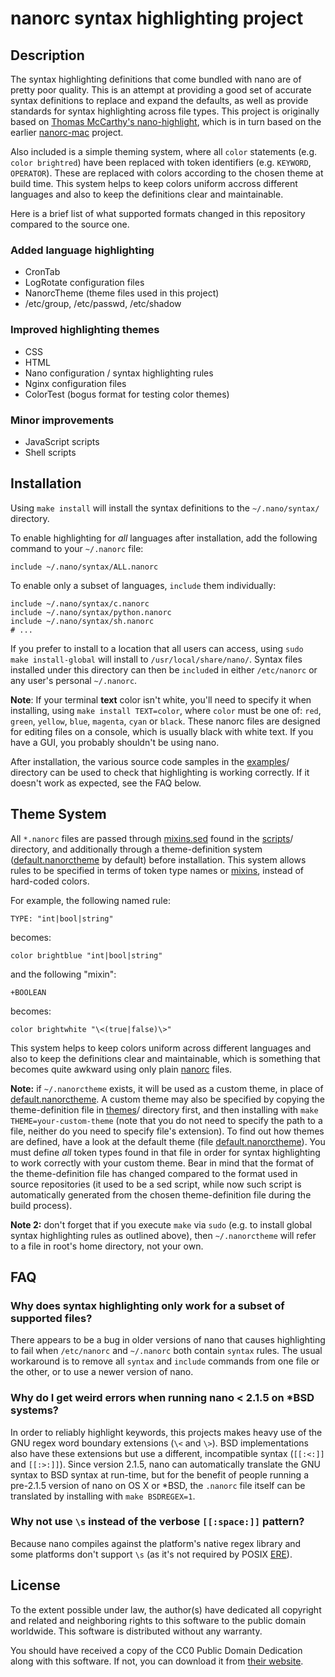 nanorc syntax highlighting project
==================================

Description
-----------

The syntax highlighting definitions that come bundled with nano are of pretty poor quality. This is an attempt at providing a good set of accurate syntax definitions to replace and expand the defaults, as well as provide standards for syntax highlighting across file types. This project 
is originally based on [Thomas McCarthy's nano-highlight](https://github.com/twmccart/nano-highlight), which is in turn based on the earlier [nanorc-mac](https://github.com/richrad/nanorc-mac) project.

Also included is a simple theming system, where all `color` statements (e.g. `color brightred`) have been replaced with token identifiers (e.g. `KEYWORD`, `OPERATOR`). These are replaced with colors according to the chosen theme at build time. This system helps to keep colors uniform accross different languages and also to keep the definitions clear and maintainable.

Here is a brief list of what supported formats changed in this repository compared to the source one.

### Added language highlighting

  * CronTab
  * LogRotate configuration files
  * NanorcTheme (theme files used in this project)
  * /etc/group, /etc/passwd, /etc/shadow

### Improved highlighting themes

  * CSS
  * HTML
  * Nano configuration / syntax highlighting rules
  * Nginx configuration files
  * ColorTest (bogus format for testing color themes)

### Minor improvements

  * JavaScript scripts
  * Shell scripts

Installation
------------

Using `make install` will install the syntax definitions to the
`~/.nano/syntax/` directory.

To enable highlighting for *all* languages after installation, add the
following command to your `~/.nanorc` file:

    include ~/.nano/syntax/ALL.nanorc

To enable only a subset of languages, `include` them individually:

    include ~/.nano/syntax/c.nanorc
    include ~/.nano/syntax/python.nanorc
    include ~/.nano/syntax/sh.nanorc
    # ...

If you prefer to install to a location that all users can access, using
`sudo make install-global` will install to `/usr/local/share/nano/`.
Syntax files installed under this directory can then be `include`d in
either `/etc/nanorc` or any user's personal `~/.nanorc`.

**Note**: If your terminal **text** color isn't white, you'll need to
specify it when installing, using `make install TEXT=color`, where
`color` must be one of: `red`, `green`, `yellow`, `blue`, `magenta`,
`cyan` or `black`. These nanorc files are designed for editing files on
a console, which is usually black with white text. If you have a GUI,
you probably shouldn't be using nano.

After installation, the various source code samples in the [examples]/
directory can be used to check that highlighting is working correctly.
If it doesn't work as expected, see the FAQ below.

Theme System
------------

All `*.nanorc` files are passed through [mixins.sed] found in the [scripts]/
directory, and additionally through a theme-definition system
([default.nanorctheme] by default) before installation. This system allows
rules to be specified in terms of token type names or [mixins], instead
of hard-coded colors.

For example, the following named rule:

    TYPE: "int|bool|string"

becomes:

    color brightblue "int|bool|string"

and the following "mixin":

    +BOOLEAN

becomes:

    color brightwhite "\<(true|false)\>"

This system helps to keep colors uniform across different languages and
also to keep the definitions clear and maintainable, which is something that
becomes quite awkward using only plain [nanorc] files.

**Note:** if `~/.nanorctheme` exists, it will be used as a custom theme, in
place of [default.nanorctheme]. A custom theme may also be specified by copying
the theme-definition file in [themes]/ directory first, and then installing
with `make THEME=your-custom-theme` (note that you do not need to specify
the path to a file, neither do you need to specify file's extension). To find
out how themes are defined, have a look at the default theme (file
[default.nanorctheme]). You must define *all* token types found in that file
in order for syntax highlighting to work correctly with your custom theme. Bear
in mind that the format of the theme-definition file has changed compared
to the format used in source repositories (it used to be a sed script, while
now such script is automatically generated from the chosen theme-definition
file during the build process).

**Note 2:** don't forget that if you execute `make` via `sudo` (e.g. to install
global syntax highlighting rules as outlined above), then `~/.nanorctheme` will
refer to a file in root's home directory, not your own.

FAQ
----

### Why does syntax highlighting only work for a subset of supported files?

There appears to be a bug in older versions of nano that causes
highlighting to fail when `/etc/nanorc` and `~/.nanorc` both contain
`syntax` rules. The usual workaround is to remove all `syntax` and `include`
commands from one file or the other, or to use a newer version of nano.

### Why do I get weird errors when running nano < 2.1.5 on *BSD systems?

In order to reliably highlight keywords, this projects makes heavy use of
the GNU regex word boundary extensions (`\<` and `\>`). BSD implementations
also have these extensions but use a different, incompatible syntax
(`[[:<:]]` and `[[:>:]]`). Since version 2.1.5, nano can automatically
translate the GNU syntax to BSD syntax at run-time, but for the benefit of
people running a pre-2.1.5 version of nano on OS X or *BSD, the `.nanorc`
file itself can be translated by installing with `make BSDREGEX=1`.

### Why not use `\s` instead of the verbose `[[:space:]]` pattern?

Because nano compiles against the platform's native regex library and some
platforms don't support `\s` (as it's not required by POSIX [ERE]).

License
-------

To the extent possible under law, the author(s) have dedicated all copyright
and related and neighboring rights to this software to the public domain
worldwide. This software is distributed without any warranty.

You should have received a copy of the CC0 Public Domain Dedication along
with this software. If not, you can download it from [their website][CC0].

[nanorc]: http://www.nano-editor.org/dist/v2.3/nanorc.5.html
[default.nanorctheme]: https://github.com/YSakhno/nanorc/tree/master/themes/default.nanorctheme
[mixins.sed]: https://github.com/YSakhno/nanorc/tree/master/scripts/mixins.sed
[examples]: https://github.com/YSakhno/nanorc/tree/master/examples
[mixins]: https://github.com/YSakhno/nanorc/tree/master/mixins
[scripts]: https://github.com/YSakhno/nanorc/tree/master/scripts
[themes]: https://github.com/YSakhno/nanorc/tree/master/themes
[ERE]: http://pubs.opengroup.org/onlinepubs/009695399/basedefs/xbd_chap09.html#tag_09_04
[CC0]: https://creativecommons.org/publicdomain/zero/1.0/
